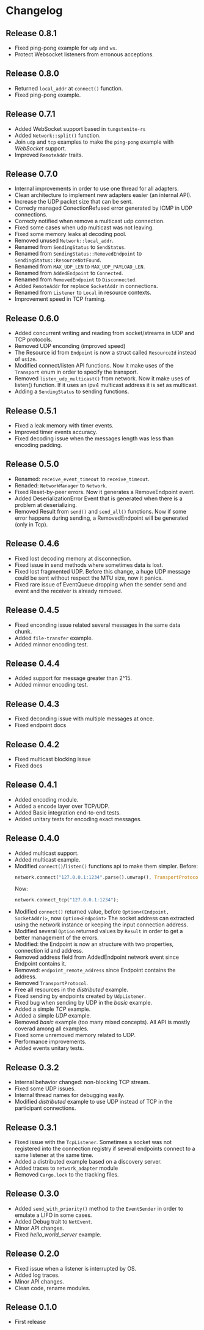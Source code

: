 # Changelog

## Release 0.8.1
- Fixed ping-pong example for `udp` and `ws`.
- Protect Websocket listeners from erronous acceptions.

## Release 0.8.0
- Returned `local_addr` at `connect()` function.
- Fixed ping-pong example.

## Release 0.7.1
- Added WebSocket support based in `tungstenite-rs`
- Added `Network::split()` function.
- Join `udp` and `tcp` examples to make the `ping-pong` example with *WebSocket* support.
- Improved `RemoteAddr` traits.

## Release 0.7.0
- Internal improvements in order to use one thread for all adapters.
- Clean architecture to implement new adapters easier (an internal API).
- Increase the UDP packet size that can be sent.
- Correcly managed ConectionRefused error generated by ICMP in UDP connections.
- Correcty notified when remove a multicast udp connection.
- Fixed some cases when udp multicast was not leaving.
- Fixed some memory leaks at decoding pool.
- Removed unused `Network::local_addr`.
- Renamed from `SendingStatus` to `SendStatus`.
- Renamed from `SendingStatus::RemovedEndpoint` to `SendingStatus::ResourceNotFound`.
- Renamed from `MAX_UDP_LEN` to `MAX_UDP_PAYLOAD_LEN`.
- Renamed from `AddedEndpoint` to `Connected`.
- Renamed from `RemovedEndpoint` to `Disconnected`.
- Added `RemoteAddr` for replace `SocketAddr` in connections.
- Renamed from `Listener` to `Local` in resource contexts.
- Improvement speed in TCP framing.

## Release 0.6.0
- Added concurrent writing and reading from socket/streams in UDP and TCP protocols.
- Removed UDP enconding (improved speed)
- The Resource id from `Endpoint` is now a struct called `ResourceId` instead of `usize`.
- Modified connect/listen API functions.
  Now it make uses of the `Transport` enum in order to specify the transport.
- Removed `listen_udp_multicast()` from network.
  Now it make uses of listen() function.
  If it uses an ipv4 multicast address it is set as multicast.
- Adding a `SendingStatus` to sending functions.

## Release 0.5.1
- Fixed a leak memory with timer events.
- Improved timer events accuracy.
- Fixed decoding issue when the messages length was less than encoding padding.

## Release 0.5.0
- Renamed: `receive_event_timeout` to `receive_timeout`.
- Renaded: `NetworkManager` to `Network`.
- Fixed Reset-by-peer errors.
  Now it generates a RemoveEndpoint event.
- Added DeserializationError Event that is generated when there is a problem at deserializing.
- Removed Result from `send()` and `send_all()` functions.
  Now if some error happens during sending, a RemovedEndpoint will be generated (only in Tcp).

## Release 0.4.6
- Fixed lost decoding memory at disconnection.
- Fixed issue in send methods where sometimes data is lost.
- Fixed lost fragmented UDP.
  Before this change, a huge UDP message could be sent without respect the MTU size, now it panics.
- Fixed rare issue of EventQueue dropping when the sender send and event and the receiver
  is already removed.

## Release 0.4.5
- Fixed enconding issue related several messages in the same data chunk.
- Added `file-transfer` example.
- Added minnor encoding test.

## Release 0.4.4
- Added support for message greater than 2^15.
- Added minnor encoding test.

## Release 0.4.3
- Fixed deconding issue with multiple messages at once.
- Fixed endpoint docs

## Release 0.4.2
- Fixed multicast blocking issue
- Fixed docs

## Release 0.4.1
- Added encoding module.
- Added a encode layer over TCP/UDP.
- Added Basic integration end-to-end tests.
- Added unitary tests for encoding exact messages.

## Release 0.4.0
- Added multicast support.
- Added multicast example.
- Modified `connect()`/`listen()` functions api to make them simpler.
  Before:
    ```rust
    network.connect("127.0.0.1:1234".parse().unwrap(), TransportProtocol::Tcp);
    ```
  Now:
    ```rust
    network.connect_tcp("127.0.0.1:1234");
    ```
- Modified `connect()` returned value, before `Option<(Endpoint, SocketAddr)>`, now `Option<Endpoint>`
  The socket address can extracted using the network instance or keeping the input connection address.
- Modified several `Option` returned values by `Result` in order to get a better management of the errors.
- Modified: the Endpoint is now an structure with two properties, connection id and address.
- Removed address field from AddedEndpoint network event since Endpoint contains it.
- Removed: `endpoint_remote_address` since Endpoint contains the address.
- Removed `TransportProtocol`.
- Free all resources in the *distributed* example.
- Fixed sending by endpoints created by `UdpListener`.
- Fixed bug when sending by UDP in the *basic* example.
- Added a simple *TCP* example.
- Added a simple *UDP* example.
- Removed *basic* example (too many mixed concepts).
  All API is mostly coverad among all examples.
- Fixed some unremoved memory related to UDP.
- Performance improvements.
- Added events unitary tests.

## Release 0.3.2
- Internal behavior changed: non-blocking TCP stream.
- Fixed some UDP issues.
- Internal thread names for debugging easily.
- Modified *distributed* example to use UDP instead of TCP in the participant connections.

## Release 0.3.1
- Fixed issue with the `TcpListener`.
  Sometimes a socket was not registered into the connection registry
  if several endpoints connect to a same listener at the same time.
- Added a distributed example based on a discovery server.
- Added traces to `network_adapter` module
- Removed `Cargo.lock` to the tracking files.

## Release 0.3.0
- Added `send_with_priority()` method to the `EventSender` in order to emulate a LIFO in some cases.
- Added Debug trait to `NetEvent`.
- Minor API changes.
- Fixed *hello_world_server* example.

## Release 0.2.0
- Fixed issue when a listener is interrupted by OS.
- Added log traces.
- Minor API changes.
- Clean code, rename modules.

## Release 0.1.0
- First release
